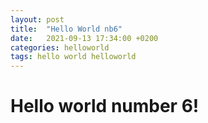 ```yaml
---
layout: post
title:  "Hello World nb6"
date:   2021-09-13 17:34:00 +0200
categories: helloworld
tags: hello world helloworld
---
```


# Hello world number 6!
